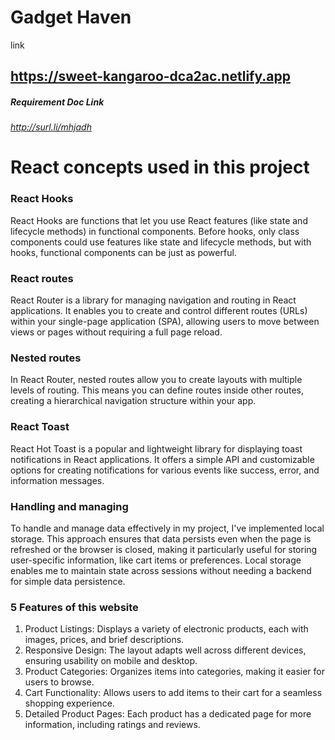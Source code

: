 # Gadget Haven
link
## https://sweet-kangaroo-dca2ac.netlify.app

##### Requirement Doc Link

###### http://surl.li/mhjadh


# React concepts used in this project

### React Hooks
React Hooks are functions that let you use React features (like state and lifecycle methods) in functional components. Before hooks, only class components could use features like state and lifecycle methods, but with hooks, functional components can be just as powerful.

### React routes
React Router is a library for managing navigation and routing in React applications. It enables you to create and control different routes (URLs) within your single-page application (SPA), allowing users to move between views or pages without requiring a full page reload.

### Nested routes
In React Router, nested routes allow you to create layouts with multiple levels of routing. This means you can define routes inside other routes, creating a hierarchical navigation structure within your app.

### React Toast

React Hot Toast is a popular and lightweight library for displaying toast notifications in React applications. It offers a simple API and customizable options for creating notifications for various events like success, error, and information messages.

### Handling and managing

To handle and manage data effectively in my project, I've implemented local storage. This approach ensures that data persists even when the page is refreshed or the browser is closed, making it particularly useful for storing user-specific information, like cart items or preferences. Local storage enables me to maintain state across sessions without needing a backend for simple data persistence.

### 5 Features of this website
1. Product Listings: Displays a variety of electronic products, each with images, prices, and brief descriptions.
2. Responsive Design: The layout adapts well across different devices, ensuring usability on mobile and desktop.
3. Product Categories: Organizes items into categories, making it easier for users to browse.
4. Cart Functionality: Allows users to add items to their cart for a seamless shopping experience.
5. Detailed Product Pages: Each product has a dedicated page for more information, including ratings and reviews.